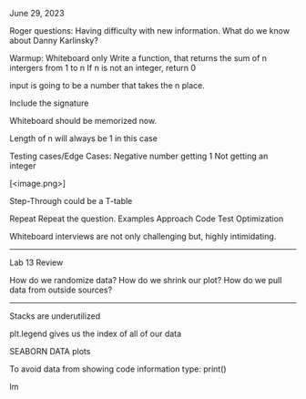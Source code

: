 June 29, 2023

Roger questions: Having difficulty with new information.
What do we know about Danny Karlinsky?

Warmup: Whiteboard only
Write a function, that returns the sum of n intergers from 1 to n
If n is not an integer, return 0

input is going to be a number that takes the n place.

Include the signature 

Whiteboard should be memorized now.

Length of n will always be 1 in this case

Testing cases/Edge Cases:
Negative number
getting 1
Not getting an integer

[<image.png>]


Step-Through could be a T-table

Repeat 
  Repeat the question.
Examples
Approach
Code
Test
Optimization

Whiteboard interviews are not only challenging but, highly intimidating.
_____________________________________________________
Lab 13 Review

How do we randomize data?
How do we shrink our plot?
How do we pull data from outside sources?

_______________________________________________________

Stacks are underutilized

plt.legend gives us the index of all of our data



SEABORN DATA plots

To avoid data from showing code information
type: print()

lm 